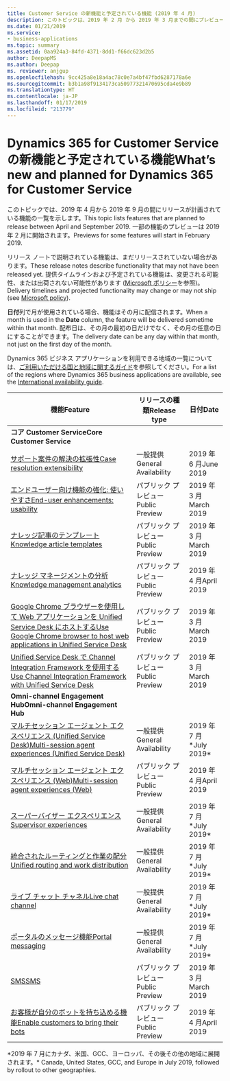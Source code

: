 ```yaml
---
title: Customer Service の新機能と予定されている機能 (2019 年 4 月)
description: このトピックは、2019 年 2 月 から 2019 年 3 月までの間にプレビューになり、2019 年 4 月から 2019 年 9 月までの間にリリース予定の機能の一覧を示します。
ms.date: 01/21/2019
ms.service:
- business-applications
ms.topic: summary
ms.assetid: 0aa924a3-84fd-4371-8dd1-f66dc623d2b5
author: DeepapMS
ms.author: Deepap
ms. reviewer: anjgup
ms.openlocfilehash: 9cc425a8e18a4ac78c0e7a4bf47fbd6287178a6e
ms.sourcegitcommit: b3b1a98f9134173ca50977321470695cda4e9b89
ms.translationtype: HT
ms.contentlocale: ja-JP
ms.lasthandoff: 01/17/2019
ms.locfileid: "213779"
---
```

#  <a name="whats-new-and-planned-for-dynamics-365-for-customer-service"></a><span data-ttu-id="f2cde-103">Dynamics 365 for Customer Service の新機能と予定されている機能</span><span class="sxs-lookup"><span data-stu-id="f2cde-103">What’s new and planned for Dynamics 365 for Customer Service</span></span> 

<span data-ttu-id="f2cde-104">このトピックでは、2019 年 4 月から 2019 年 9 月の間にリリースが計画されている機能の一覧を示します。</span><span class="sxs-lookup"><span data-stu-id="f2cde-104">This topic lists features that are planned to release between April and September 2019.</span></span> <span data-ttu-id="f2cde-105">一部の機能のプレビューは 2019 年 2 月に開始されます。</span><span class="sxs-lookup"><span data-stu-id="f2cde-105">Previews for some features will start in February 2019.</span></span> 

<span data-ttu-id="f2cde-106">リリース ノートで説明されている機能は、まだリリースされていない場合があります。</span><span class="sxs-lookup"><span data-stu-id="f2cde-106">These release notes describe functionality that may not have been released yet.</span></span> <span data-ttu-id="f2cde-107">提供タイムラインおよび予定されている機能は、変更される可能性、または出荷されない可能性があります ([Microsoft ポリシー](https://go.microsoft.com/fwlink/p/?linkid=2007332)を参照)。</span><span class="sxs-lookup"><span data-stu-id="f2cde-107">Delivery timelines and projected functionality may change or may not ship (see [Microsoft policy](https://go.microsoft.com/fwlink/p/?linkid=2007332)).</span></span>

<span data-ttu-id="f2cde-108">**日付**列で月が使用されている場合、機能はその月に配信されます。</span><span class="sxs-lookup"><span data-stu-id="f2cde-108">When a month is used in the **Date** column, the feature will be delivered sometime within that month.</span></span> <span data-ttu-id="f2cde-109">配布日は、その月の最初の日だけでなく、その月の任意の日にすることができます。</span><span class="sxs-lookup"><span data-stu-id="f2cde-109">The delivery date can be any day within that month, not just on the first day of the month.</span></span>

<span data-ttu-id="f2cde-110">Dynamics 365 ビジネス アプリケーションを利用できる地域の一覧については、[ご利用いただける国と地域に関するガイド](https://aka.ms/dynamics_365_international_availability_deck)を参照してください。</span><span class="sxs-lookup"><span data-stu-id="f2cde-110">For a list of the regions where Dynamics 365 business applications are available, see the [International availability guide](https://aka.ms/dynamics_365_international_availability_deck).</span></span>


| <span data-ttu-id="f2cde-111">機能</span><span class="sxs-lookup"><span data-stu-id="f2cde-111">Feature</span></span>                                                                          | <span data-ttu-id="f2cde-112">リリースの種類</span><span class="sxs-lookup"><span data-stu-id="f2cde-112">Release type</span></span>         | <span data-ttu-id="f2cde-113">日付</span><span class="sxs-lookup"><span data-stu-id="f2cde-113">Date</span></span> |
|----------------------------------------------------------------------------------|----------------------|----------------------|
| <span data-ttu-id="f2cde-114">**コア Customer Service**</span><span class="sxs-lookup"><span data-stu-id="f2cde-114">**Core Customer Service**</span></span>       |        |        |
| [<span data-ttu-id="f2cde-115">サポート案件の解決の拡張性</span><span class="sxs-lookup"><span data-stu-id="f2cde-115">Case resolution extensibility</span></span>](dynamics365-customer-service/case-management-case-resolution-extensibility.md) | <span data-ttu-id="f2cde-116">一般提供</span><span class="sxs-lookup"><span data-stu-id="f2cde-116">General Availability</span></span> | <span data-ttu-id="f2cde-117">2019 年 6 月</span><span class="sxs-lookup"><span data-stu-id="f2cde-117">June 2019</span></span>            |
| [<span data-ttu-id="f2cde-118">エンドユーザー向け機能の強化: 使いやすさ</span><span class="sxs-lookup"><span data-stu-id="f2cde-118">End-user enhancements: usability</span></span>](dynamics365-customer-service/customer-service-key-enhancements.md)      |  <span data-ttu-id="f2cde-119">パブリック プレビュー</span><span class="sxs-lookup"><span data-stu-id="f2cde-119">Public Preview</span></span>       |  <span data-ttu-id="f2cde-120">2019 年 3 月</span><span class="sxs-lookup"><span data-stu-id="f2cde-120">March 2019</span></span>      |
| [<span data-ttu-id="f2cde-121">ナレッジ記事のテンプレート</span><span class="sxs-lookup"><span data-stu-id="f2cde-121">Knowledge article templates</span></span>](knowledge-management/km-templates.md)                              | <span data-ttu-id="f2cde-122">パブリック プレビュー</span><span class="sxs-lookup"><span data-stu-id="f2cde-122">Public Preview</span></span> | <span data-ttu-id="f2cde-123">2019 年 3 月</span><span class="sxs-lookup"><span data-stu-id="f2cde-123">March 2019</span></span>             |
| [<span data-ttu-id="f2cde-124">ナレッジ マネージメントの分析</span><span class="sxs-lookup"><span data-stu-id="f2cde-124">Knowledge management analytics</span></span>](knowledge-management/km-analytics.md)                                    | <span data-ttu-id="f2cde-125">パブリック プレビュー</span><span class="sxs-lookup"><span data-stu-id="f2cde-125">Public Preview</span></span>       | <span data-ttu-id="f2cde-126">2019 年 4 月</span><span class="sxs-lookup"><span data-stu-id="f2cde-126">April 2019</span></span>             |
| [<span data-ttu-id="f2cde-127">Google Chrome ブラウザーを使用して Web アプリケーションを Unified Service Desk にホストする</span><span class="sxs-lookup"><span data-stu-id="f2cde-127">Use Google Chrome browser to host web applications in Unified Service Desk</span></span>](dynamics365-customer-service/unified-service-desk/use-chrome-browser-host-web-applications.md) | <span data-ttu-id="f2cde-128">パブリック プレビュー</span><span class="sxs-lookup"><span data-stu-id="f2cde-128">Public  Preview</span></span> | <span data-ttu-id="f2cde-129">2019 年 3 月</span><span class="sxs-lookup"><span data-stu-id="f2cde-129">March 2019</span></span> |
| [<span data-ttu-id="f2cde-130">Unified Service Desk で Channel Integration Framework を使用する</span><span class="sxs-lookup"><span data-stu-id="f2cde-130">Use Channel Integration Framework with Unified Service Desk</span></span>](dynamics365-customer-service/unified-service-desk/use-channel-integration-framework-unified-service-desk.md) | <span data-ttu-id="f2cde-131">パブリック プレビュー</span><span class="sxs-lookup"><span data-stu-id="f2cde-131">Public  Preview</span></span> | <span data-ttu-id="f2cde-132">2019 年 3 月</span><span class="sxs-lookup"><span data-stu-id="f2cde-132">March 2019</span></span> |
| <span data-ttu-id="f2cde-133">**Omni-channel Engagement Hub**</span><span class="sxs-lookup"><span data-stu-id="f2cde-133">**Omni-channel Engagement Hub**</span></span>       |        |        |
| [<span data-ttu-id="f2cde-134">マルチセッション エージェント エクスペリエンス (Unified Service Desk)</span><span class="sxs-lookup"><span data-stu-id="f2cde-134">Multi-session agent experiences (Unified Service Desk)</span></span>](omni-channel-engagement-hub/multi-session-agent-experiences-web-usd.md) | <span data-ttu-id="f2cde-135">一般提供</span><span class="sxs-lookup"><span data-stu-id="f2cde-135">General Availability</span></span> | <span data-ttu-id="f2cde-136">2019 年 7 月\*</span><span class="sxs-lookup"><span data-stu-id="f2cde-136">July 2019\*</span></span>           |
| [<span data-ttu-id="f2cde-137">マルチセッション エージェント エクスペリエンス (Web)</span><span class="sxs-lookup"><span data-stu-id="f2cde-137">Multi-session agent experiences (Web)</span></span>](omni-channel-engagement-hub/multi-session-agent-experiences-web-usd.md) | <span data-ttu-id="f2cde-138">パブリック プレビュー</span><span class="sxs-lookup"><span data-stu-id="f2cde-138">Public Preview</span></span> | <span data-ttu-id="f2cde-139">2019 年 4 月</span><span class="sxs-lookup"><span data-stu-id="f2cde-139">April 2019</span></span>           |
| [<span data-ttu-id="f2cde-140">スーパーバイザー エクスペリエンス</span><span class="sxs-lookup"><span data-stu-id="f2cde-140">Supervisor experiences</span></span>](omni-channel-engagement-hub/supervisor-experiences.md)        | <span data-ttu-id="f2cde-141">一般提供</span><span class="sxs-lookup"><span data-stu-id="f2cde-141">General Availability</span></span> | <span data-ttu-id="f2cde-142">2019 年 7 月\*</span><span class="sxs-lookup"><span data-stu-id="f2cde-142">July 2019\*</span></span>           |
| [<span data-ttu-id="f2cde-143">統合されたルーティングと作業の配分</span><span class="sxs-lookup"><span data-stu-id="f2cde-143">Unified routing and work distribution</span></span>](omni-channel-engagement-hub/unified-routing-work-distribution.md)  | <span data-ttu-id="f2cde-144">一般提供</span><span class="sxs-lookup"><span data-stu-id="f2cde-144">General Availability</span></span> | <span data-ttu-id="f2cde-145">2019 年 7 月\*</span><span class="sxs-lookup"><span data-stu-id="f2cde-145">July 2019\*</span></span>           |
| [<span data-ttu-id="f2cde-146">ライブ チャット チャネル</span><span class="sxs-lookup"><span data-stu-id="f2cde-146">Live chat channel</span></span>](omni-channel-engagement-hub/live-chat-channel.md)         | <span data-ttu-id="f2cde-147">一般提供</span><span class="sxs-lookup"><span data-stu-id="f2cde-147">General Availability</span></span> | <span data-ttu-id="f2cde-148">2019 年 7 月\*</span><span class="sxs-lookup"><span data-stu-id="f2cde-148">July 2019\*</span></span>           |
| [<span data-ttu-id="f2cde-149">ポータルのメッセージ機能</span><span class="sxs-lookup"><span data-stu-id="f2cde-149">Portal messaging</span></span>](omni-channel-engagement-hub/portal-messaging.md)             | <span data-ttu-id="f2cde-150">一般提供</span><span class="sxs-lookup"><span data-stu-id="f2cde-150">General Availability</span></span> | <span data-ttu-id="f2cde-151">2019 年 7 月\*</span><span class="sxs-lookup"><span data-stu-id="f2cde-151">July 2019\*</span></span>             |
| [<span data-ttu-id="f2cde-152">SMS</span><span class="sxs-lookup"><span data-stu-id="f2cde-152">SMS</span></span>](omni-channel-engagement-hub/sms.md)                                | <span data-ttu-id="f2cde-153">パブリック プレビュー</span><span class="sxs-lookup"><span data-stu-id="f2cde-153">Public Preview</span></span>       | <span data-ttu-id="f2cde-154">2019 年 3 月</span><span class="sxs-lookup"><span data-stu-id="f2cde-154">March 2019</span></span>             |
| [<span data-ttu-id="f2cde-155">お客様が自分のボットを持ち込める機能</span><span class="sxs-lookup"><span data-stu-id="f2cde-155">Enable customers to bring their bots</span></span>](omni-channel-engagement-hub/customer-owned-bots-omni-channel-engagement-hub.md)       | <span data-ttu-id="f2cde-156">パブリック プレビュー</span><span class="sxs-lookup"><span data-stu-id="f2cde-156">Public Preview</span></span>       | <span data-ttu-id="f2cde-157">2019 年 4 月</span><span class="sxs-lookup"><span data-stu-id="f2cde-157">April 2019</span></span>             |

<span data-ttu-id="f2cde-158">\*2019 年 7 月にカナダ、米国、GCC、ヨーロッパ、その後その他の地域に展開されます。</span><span class="sxs-lookup"><span data-stu-id="f2cde-158">\* Canada, United States, GCC, and Europe in July 2019, followed by rollout to other geographies.</span></span>
